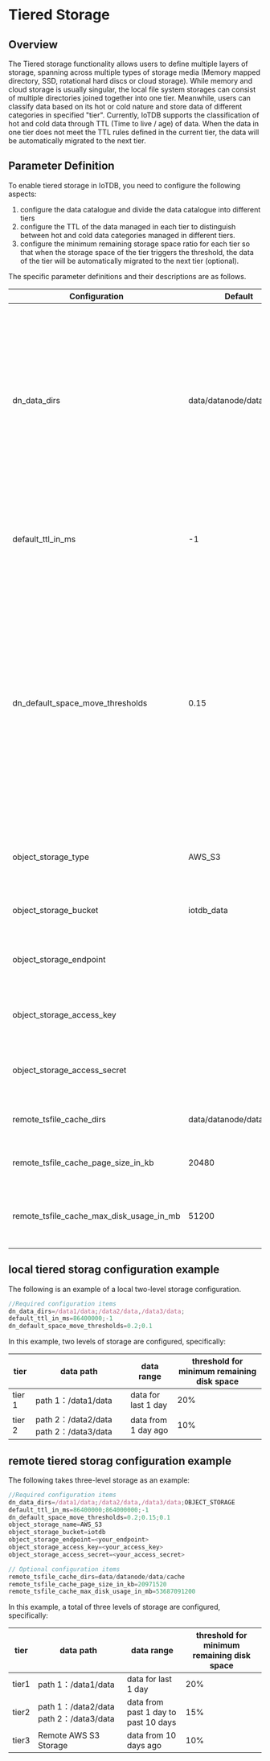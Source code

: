 <!--

    Licensed to the Apache Software Foundation (ASF) under one
    or more contributor license agreements.  See the NOTICE file
    distributed with this work for additional information
    regarding copyright ownership.  The ASF licenses this file
    to you under the Apache License, Version 2.0 (the
    "License"); you may not use this file except in compliance
    with the License.  You may obtain a copy of the License at
    
        http://www.apache.org/licenses/LICENSE-2.0
    
    Unless required by applicable law or agreed to in writing,
    software distributed under the License is distributed on an
    "AS IS" BASIS, WITHOUT WARRANTIES OR CONDITIONS OF ANY
    KIND, either express or implied.  See the License for the
    specific language governing permissions and limitations
    under the License.

-->

# Tiered Storage 
## Overview

The Tiered storage functionality allows users to define multiple layers of storage, spanning across multiple types of storage media (Memory mapped directory, SSD, rotational hard discs or cloud storage). While memory and cloud storage is usually singular, the local file system storages can consist of multiple directories joined together into one tier. Meanwhile, users can classify data based on its hot or cold nature and store data of different categories in specified "tier". Currently, IoTDB supports the classification of hot and cold data through TTL (Time to live / age) of data.  When the data in one tier does not meet the TTL rules defined in the current tier, the data will be automatically migrated to the next tier.

## Parameter Definition

To enable tiered storage in IoTDB, you need to configure the following aspects:

1. configure the data catalogue and divide the data catalogue into different tiers
2. configure the TTL of the data managed in each tier to distinguish between hot and cold data categories managed in different tiers.
3. configure the minimum remaining storage space ratio for each tier so that when the storage space of the tier triggers the threshold, the data of the tier will be automatically migrated to the next tier (optional).

The specific parameter definitions and their descriptions are as follows.

| Configuration                                   | Default                    | Description                                                          | Constraint                                                          |
| --------------------------------------- | ------------------------ | ------------------------------------------------------------ | ------------------------------------------------------------ |
| dn_data_dirs                            | data/datanode/data                        | specify different storage directories and divide the storage directories into tiers             | Each level of storage uses a semicolon to separate, and commas to separate within a single level; cloud (OBJECT_STORAGE) configuration can only be used as the last level of storage and the first level can't be used as cloud storage; a cloud object at most; the remote storage directory is denoted by OBJECT_STORAGE |
| default_ttl_in_ms                       | -1                        | Define the maximum age of data for which each tier is responsible                    | Each level of storage is separated by a semicolon; the number of levels should match the number of levels defined by dn_data_dirs |
| dn_default_space_move_thresholds        | 0.15                     | Define the minimum remaining space ratio for each tier data catalogue; when the remaining space is less than this ratio, the data will be automatically migrated to the next tier; when the remaining storage space of the last tier falls below this threshold, the system will be set to READ_ONLY | Each level of storage is separated by a semicolon; the number of levels should match the number of levels defined by dn_data_dirs |
| object_storage_type                     | AWS_S3                   | Cloud Storage Type                                                 | IoTDB currently only supports AWS S3 as a remote storage type, and this parameter can't be modified   |
| object_storage_bucket                   | iotdb_data                        | Name of cloud storage bucket                                       | Bucket definition in AWS S3; no need to configure if remote storage is not used        |
| object_storage_endpoint                 |                          | endpoint of cloud storage                                          | endpoint of AWS S3；If remote storage is not used, no configuration required             |
| object_storage_access_key               |                          | Authentication information stored in the cloud: key                                       | AWS S3 credential key；If remote storage is not used, no configuration required       |
| object_storage_access_secret            |                          | Authentication information stored in the cloud: secret                                    | AWS S3 credential secret；If remote storage is not used, no configuration required    |
| remote_tsfile_cache_dirs                | data/datanode/data/cache | Cache directory stored locally in the cloud                                     | If remote storage is not used, no configuration required                                 |
| remote_tsfile_cache_page_size_in_kb     | 20480                    |Block size of locally cached files stored in the cloud                               | If remote storage is not used, no configuration required                                 |
| remote_tsfile_cache_max_disk_usage_in_mb | 51200                    | Maximum Disk Occupancy Size for Cloud Storage Local Cache                           | If remote storage is not used, no configuration required                                 |

## local tiered storag configuration example

The following is an example of a local two-level storage configuration.

```JavaScript
//Required configuration items
dn_data_dirs=/data1/data;/data2/data,/data3/data;
default_ttl_in_ms=86400000;-1
dn_default_space_move_thresholds=0.2;0.1
```

In this example, two levels of storage are configured, specifically:

| **tier** | **data path**                           | **data range**    | **threshold for minimum remaining disk space** |
| -------- | -------------------------------------- | --------------- | ------------------------ |
| tier 1   | path 1：/data1/data                    | data for last 1 day | 20%                      |
| tier 2   | path 2：/data2/data path 2：/data3/data | data from 1 day ago  | 10%                      |

## remote tiered storag configuration example

The following takes three-level storage as an example:

```JavaScript
//Required configuration items
dn_data_dirs=/data1/data;/data2/data,/data3/data;OBJECT_STORAGE
default_ttl_in_ms=86400000;864000000;-1
dn_default_space_move_thresholds=0.2;0.15;0.1
object_storage_name=AWS_S3
object_storage_bucket=iotdb
object_storage_endpoint=<your_endpoint>
object_storage_access_key=<your_access_key>
object_storage_access_secret=<your_access_secret>

// Optional configuration items
remote_tsfile_cache_dirs=data/datanode/data/cache
remote_tsfile_cache_page_size_in_kb=20971520
remote_tsfile_cache_max_disk_usage_in_mb=53687091200
```

In this example, a total of three levels of storage are configured, specifically:

| **tier** | **data path**                           | **data range**                 | **threshold for minimum remaining disk space** |
| -------- | -------------------------------------- | ---------------------------- | ------------------------ |
| tier1   | path 1：/data1/data                    | data for last 1 day              | 20%                      |
| tier2   | path 1：/data2/data path 2：/data3/data | data from past 1 day to past 10 days | 15%                      |
| tier3   | Remote AWS S3 Storage                       | data from 10 days ago         | 10%                      |
